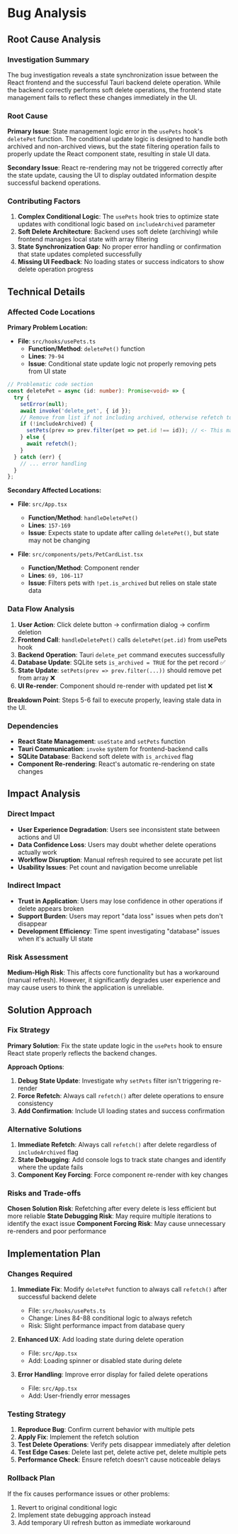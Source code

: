 # Bug Analysis

## Root Cause Analysis

### Investigation Summary

The bug investigation reveals a state synchronization issue between the React frontend and the successful Tauri backend delete operation. While the backend correctly performs soft delete operations, the frontend state management fails to reflect these changes immediately in the UI.

### Root Cause

**Primary Issue**: State management logic error in the `usePets` hook's `deletePet` function. The conditional update logic is designed to handle both archived and non-archived views, but the state filtering operation fails to properly update the React component state, resulting in stale UI data.

**Secondary Issue**: React re-rendering may not be triggered correctly after the state update, causing the UI to display outdated information despite successful backend operations.

### Contributing Factors

1. **Complex Conditional Logic**: The `usePets` hook tries to optimize state updates with conditional logic based on `includeArchived` parameter
2. **Soft Delete Architecture**: Backend uses soft delete (archiving) while frontend manages local state with array filtering
3. **State Synchronization Gap**: No proper error handling or confirmation that state updates completed successfully
4. **Missing UI Feedback**: No loading states or success indicators to show delete operation progress

## Technical Details

### Affected Code Locations

**Primary Problem Location:**
- **File**: `src/hooks/usePets.ts`
  - **Function/Method**: `deletePet()` function
  - **Lines**: `79-94`
  - **Issue**: Conditional state update logic not properly removing pets from UI state

```typescript
// Problematic code section
const deletePet = async (id: number): Promise<void> => {
  try {
    setError(null);
    await invoke('delete_pet', { id });
    // Remove from list if not including archived, otherwise refetch to show archived status
    if (!includeArchived) {
      setPets(prev => prev.filter(pet => pet.id !== id)); // <- This may not be working
    } else {
      await refetch();
    }
  } catch (err) {
    // ... error handling
  }
};
```

**Secondary Affected Locations:**
- **File**: `src/App.tsx`
  - **Function/Method**: `handleDeletePet()`
  - **Lines**: `157-169`
  - **Issue**: Expects state to update after calling `deletePet()`, but state may not be changing

- **File**: `src/components/pets/PetCardList.tsx`
  - **Function/Method**: Component render
  - **Lines**: `69, 106-117`
  - **Issue**: Filters pets with `!pet.is_archived` but relies on stale state data

### Data Flow Analysis

1. **User Action**: Click delete button → confirmation dialog → confirm deletion
2. **Frontend Call**: `handleDeletePet()` calls `deletePet(pet.id)` from usePets hook
3. **Backend Operation**: Tauri `delete_pet` command executes successfully
4. **Database Update**: SQLite sets `is_archived = TRUE` for the pet record ✅
5. **State Update**: `setPets(prev => prev.filter(...))` should remove pet from array ❌
6. **UI Re-render**: Component should re-render with updated pet list ❌

**Breakdown Point**: Steps 5-6 fail to execute properly, leaving stale data in the UI.

### Dependencies

- **React State Management**: `useState` and `setPets` function
- **Tauri Communication**: `invoke` system for frontend-backend calls
- **SQLite Database**: Backend soft delete with `is_archived` flag
- **Component Re-rendering**: React's automatic re-rendering on state changes

## Impact Analysis

### Direct Impact

- **User Experience Degradation**: Users see inconsistent state between actions and UI
- **Data Confidence Loss**: Users may doubt whether delete operations actually work
- **Workflow Disruption**: Manual refresh required to see accurate pet list
- **Usability Issues**: Pet count and navigation become unreliable

### Indirect Impact

- **Trust in Application**: Users may lose confidence in other operations if delete appears broken
- **Support Burden**: Users may report "data loss" issues when pets don't disappear
- **Development Efficiency**: Time spent investigating "database" issues when it's actually UI state

### Risk Assessment

**Medium-High Risk**: This affects core functionality but has a workaround (manual refresh). However, it significantly degrades user experience and may cause users to think the application is unreliable.

## Solution Approach

### Fix Strategy

**Primary Solution**: Fix the state update logic in the `usePets` hook to ensure React state properly reflects the backend changes.

**Approach Options**:
1. **Debug State Update**: Investigate why `setPets` filter isn't triggering re-render
2. **Force Refetch**: Always call `refetch()` after delete operations to ensure consistency
3. **Add Confirmation**: Include UI loading states and success confirmation

### Alternative Solutions

1. **Immediate Refetch**: Always call `refetch()` after delete regardless of `includeArchived` flag
2. **State Debugging**: Add console logs to track state changes and identify where the update fails
3. **Component Key Forcing**: Force component re-render with key changes

### Risks and Trade-offs

**Chosen Solution Risk**: Refetching after every delete is less efficient but more reliable
**State Debugging Risk**: May require multiple iterations to identify the exact issue
**Component Forcing Risk**: May cause unnecessary re-renders and poor performance

## Implementation Plan

### Changes Required

1. **Immediate Fix**: Modify `deletePet` function to always call `refetch()` after successful backend delete
   - File: `src/hooks/usePets.ts`
   - Change: Lines 84-88 conditional logic to always refetch
   - Risk: Slight performance impact from database query

2. **Enhanced UX**: Add loading state during delete operation
   - File: `src/App.tsx`
   - Add: Loading spinner or disabled state during delete

3. **Error Handling**: Improve error display for failed delete operations
   - File: `src/App.tsx`
   - Add: User-friendly error messages

### Testing Strategy

1. **Reproduce Bug**: Confirm current behavior with multiple pets
2. **Apply Fix**: Implement the refetch solution
3. **Test Delete Operations**: Verify pets disappear immediately after deletion
4. **Test Edge Cases**: Delete last pet, delete active pet, delete multiple pets
5. **Performance Check**: Ensure refetch doesn't cause noticeable delays

### Rollback Plan

If the fix causes performance issues or other problems:
1. Revert to original conditional logic
2. Implement state debugging approach instead
3. Add temporary UI refresh button as immediate workaround
